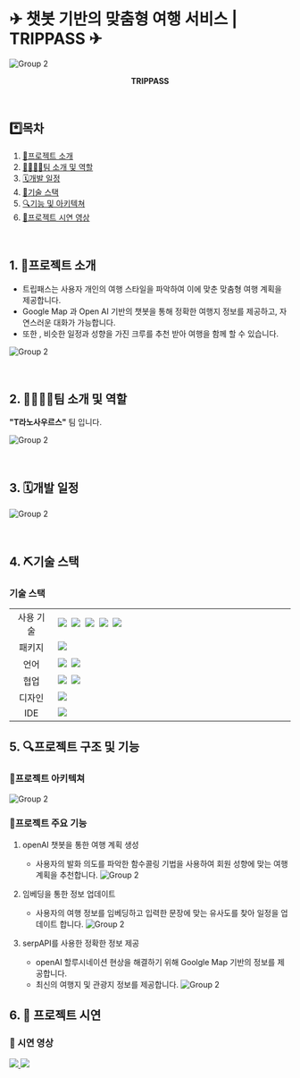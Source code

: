 # ✈ 챗봇 기반의 맞춤형 여행 서비스 | TRIPPASS ✈

![Group 2](https://github.com/songhannaa/TripPass_Main/blob/main/pdf/0001.png)

<div align="center">

<b>TRIPPASS</b> <br>

</div>

<br>

## \*️⃣목차

1. [📄프로젝트 소개](#project)
2. [👨‍👩‍👧‍👦팀 소개 및 역할](#team)
3. [🗓️개발 일정](#period)
4. [🔨기술 스택 ](#technology-stack)
5. [🔍기능 및 아키텍쳐](#function-and-structure)
6. [🎥프로젝트 시연 영상](#project-video)

<br>

## <span id="project">1. 📄프로젝트 소개</span>

- 트립패스는 사용자 개인의 여행 스타일을 파악하여 이에 맞춘 맞춤형 여행 계획을 제공합니다.
- Google Map 과 Open AI 기반의 챗봇을 통해 정확한 여행지 정보를 제공하고, 자연스러운 대화가 가능합니다.
- 또한 , 비슷한 일정과 성향을 가진 크루를 추천 받아 여행을 함께 할 수 있습니다.

![Group 2](https://github.com/songhannaa/TripPass_Main/blob/main/pdf/0005.png)

<br>

## <span id="team">2. 👨‍👩‍👧‍👦팀 소개 및 역할</span>

**"T라노사우르스"** 팀 입니다.<br/>

![Group 2](https://github.com/songhannaa/TripPass_Main/blob/main/pdf/0002.png)

<br>

## <span id="period">3. 🗓️개발 일정</span>

![Group 2](https://github.com/songhannaa/TripPass_Main/blob/main/pdf/0015.png)

<br>


## <span id="technology-stack">4. ⛏️기술 스택 </span>

### 기술 스택

<table>
	<tr>
		<td align="center" width="100px">사용 기술</td>
		<td width="800px">
		<img src="https://img.shields.io/badge/react-61DAFB?style=for-the-badge&logo=react&logoColor=black">&nbsp
		<img src="https://img.shields.io/badge/fastapi-009688?style=for-the-badge&logo=fastapi&logoColor=white">&nbsp
		<img src="https://img.shields.io/badge/aws-232F3E?style=for-the-badge&logo=amazonwebservices&logoColor=white">&nbsp;
		<img src="https://img.shields.io/badge/docker-257bd6?style=for-the-badge&logo=docker&logoColor=white">&nbsp;
  		<img src="https://img.shields.io/badge/Kubernetes-326CE5?style=for-the-badge&logo=Kubernetes&logoColor=white">&nbsp;
		</td>
	</tr>
	<tr>
		<td align="center">패키지</td>
		<td>
			<img src="https://img.shields.io/badge/npm-CB3837?style=for-the-badge&logo=NPM&logoColor=ffffff"/>&nbsp
		</td>
	</tr>
	<tr>
		<td align="center">언어</td>
		<td>
		<img src="https://img.shields.io/badge/python-3776AB?style=for-the-badge&logo=python&logoColor=white">&nbsp
		<img src="https://img.shields.io/badge/javascript-F7DF1E?style=for-the-badge&logo=javascript&logoColor=black">
		</td>
	</tr>
	<tr>
		<td align="center">협업</td>
		<td>
			<img src="https://img.shields.io/badge/GitHub-181717?style=for-the-badge&logo=GitHub&logoColor=white"/>&nbsp
			<img src="https://img.shields.io/badge/Notion-5a5d69?style=for-the-badge&logo=Notion&logoColor=white"/>&nbsp
		</td>
	<tr> 
		<td align="center">디자인</td>
		<td>
			<img src="https://img.shields.io/badge/Figma-d90f42?style=for-the-badge&logo=Figma&logoColor=white"/>&nbsp
		</td> 
	</tr> 
	<tr>
		<td align="center">IDE</td>
		<td>
		<img src="https://img.shields.io/badge/VSCode-007ACC?style=for-the-badge&logo=Visual%20Studio%20Code&logoColor=white"/>&nbsp
	</tr>
</table>

## <span id="function-and-structure">5. 🔍프로젝트 구조 및 기능</span>

### 📁프로젝트 아키텍쳐
![Group 2](https://github.com/songhannaa/TripPass_Main/blob/main/pdf/0012.png)


### 📁프로젝트 주요 기능
1. openAI 챗봇을 통한 여행 계획 생성
   - 사용자의 발화 의도를 파악한 함수콜링 기법을 사용하여 회원 성향에 맞는 여행 계획을 추천합니다.
	![Group 2](https://github.com/songhannaa/TripPass_Main/blob/main/pdf/0012.png)

2. 임베딩을 통한 정보 업데이트
   - 사용자의 여행 정보를 임베딩하고 입력한 문장에 맞는 유사도를 찾아 일정을 업데이트 합니다.
   	![Group 2](https://github.com/songhannaa/TripPass_Main/blob/main/pdf/0015.png)
3. serpAPI를 사용한 정확한 정보 제공
   - openAI 할루시네이션 현상을 해결하기 위해 Goolgle Map 기반의 정보를 제공합니다.
   - 최신의 여행지 및 관광지 정보를 제공합니다. 
        ![Group 2](https://github.com/songhannaa/TripPass_Main/blob/main/pdf/0022.png)

## <span id="project-video">6. 🎥 프로젝트 시연</span>

### 🎥 시연 영상
<a href = "https://drive.google.com/file/d/1ad_G7_xU3oxUH44IbKzzpp6FqSo8gU8f/view?usp=sharing">
<img src="https://img.shields.io/badge/프로젝트 소개 영상-a374db?style=for-the-badge&logoColor=white"/>
</a>
<a href = "https://drive.google.com/file/d/1YiN4J9GIzEKVOqw6IEpehGkDNqBocLhd/view?usp=sharing">
<img src="https://img.shields.io/badge/프로젝트 시연 영상-a374db?style=for-the-badge&logoColor=white"/>
</a>
<br/>

